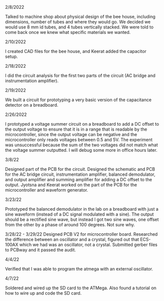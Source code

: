 2/8/2022

Talked to machine shop about physical design of the bee house, including dimensions, number of tubes and where they would go.
We decided we would use 8 mm id tubes, and 4 tubes vertically stacked. We were told to come back once we knew what specific materials we wanted.

2/10/2022

I created CAD files for the bee house, and Keerat added the capacitor setup.

2/18/2022

I did the circuit analysis for the first two parts of the circuit (AC bridge and instrumentation amplifier).

2/19/2022

We built a circuit for prototyping a very basic version of the capacitance detector on a breadboard.

2/26/2022

I prototyped a voltage summer circuit on a breadboard to add a DC offset to the output voltage to ensure that it is in a range
that is readable by the microcontroller, since the output voltage can be negative and the microcontroller only reads voltages between 0.5 and 5V. The experiment was unsuccessful because the sum of the two voltages did not match what the voltage summer outputted. I will debug some more in office hours later.

3/8/22

Designed part of the PCB for the circuit. Designed the schematic and PCB for the AC bridge circuit, instrumentation amplifier,
balanced demodulator, and output amplifier and summing amplifier for adding a DC offset to the output. Jyotsna and Keerat worked
on the part of the PCB for the microcontroller and waveform generator.

3/23/22

Prototyped the balanced demodulator in the lab on a breadboard with just a sine waveform (instead of a DC signal modulated with a sine). 
The output should be a rectified sine wave, but instead I got two sine waves, one offset from the other by a phase of around 100 degrees. Not sure why.


3/28/22 - 3/29/22 Designed PCB V2 for microcontroller board. Researched the difference between an oscillator and a crystal, figured out that ECS-100AX which we had was an oscillator, not a crystal. Submitted gerber files to PCBway and it passed the audit.

4/4/22 

Verified that I was able to program the atmega with an external oscillator.

4/7/22 

Soldered and wired up the SD card to the ATMega. Also found a tutorial on how to wire up and code the SD card. 